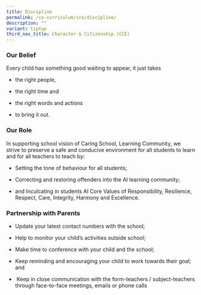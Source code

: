 ```yaml
---
title: Discipline
permalink: /co-curriculum/cce/discipline/
description: ""
variant: tiptap
third_nav_title: Character & Citizenship (CCE)
---
```

<h3>Our Belief</h3>
<p>Every child has something good waiting to appear, it just takes</p>
<ul>
<li>
<p>the right people,</p>
</li>
<li>
<p>the right time and</p>
</li>
<li>
<p>the right words and actions</p>
</li>
<li>
<p>to bring it out.</p>
</li>
</ul>
<h3>Our Role</h3>
<p>In supporting school vision of Caring School, Learning Community, we strive
to preserve a safe and conducive environment for all students to learn
and for all teachers to teach by:</p>
<ul data-tight="true" class="tight">
<li>
<p>Setting the tone of behaviour for all students;</p>
</li>
<li>
<p>Correcting and restoring offenders into the AI learning community;</p>
</li>
<li>
<p>and&nbsp;Inculcating in students AI Core Values of Responsibility, Resilience,
Respect, Care, Integrity, Harmony and Excellence.</p>
</li>
</ul>
<h3>Partnership with Parents</h3>
<ul data-tight="true" class="tight">
<li>
<p>Update your latest contact numbers with the school;</p>
</li>
<li>
<p>Help to monitor your child’s activities outside school;</p>
</li>
<li>
<p>Make time to conference with your child and the school;</p>
</li>
<li>
<p>Keep reminding and encouraging your child to work towards their goal;
and</p>
</li>
<li>
<p>&nbsp;Keep in close communication with the form-teachers / subject-teachers
through face-to-face meetings, emails or phone calls</p>
</li>
</ul>
<p></p>